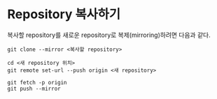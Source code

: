 # Repository 복사하기

복사할 repository를 새로운 repository로 복제(mirroring)하려면 다음과 같다.  

```
git clone --mirror <복사할 repository>  

cd <새 repository 위치>
git remote set-url --push origin <새 repository>  

git fetch -p origin
git push --mirror  
```